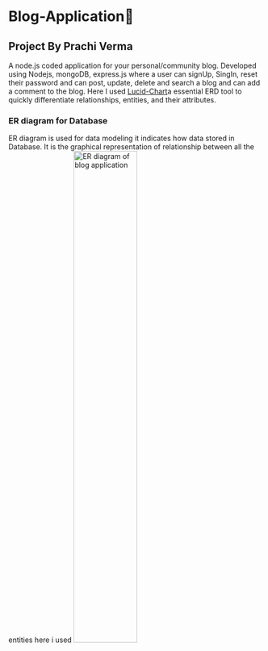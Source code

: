 # Blog-Application📝

## Project By Prachi Verma

<p>A node.js coded application for your personal/community blog. Developed using Nodejs, mongoDB, express.js
where a user can signUp, SingIn, reset their password and can post, update, delete and search a blog and can add a comment to the blog. Here I used <a href="https://www.lucidchart.com/pages/landing?utm_source=google&utm_medium=cpc&utm_campaign=_chart_en_tier3_mixed_search_brand_exact_&km_CPC_CampaignId=1484560207&km_CPC_AdGroupID=60168114191&km_CPC_Keyword=lucidchart&km_CPC_MatchType=e&km_CPC_ExtensionID=&km_CPC_Network=g&km_CPC_AdPosition=&km_CPC_Creative=442433234360&km_CPC_TargetID=kwd-33511936169&km_CPC_Country=9299777&km_CPC_Device=c&km_CPC_placement=&km_CPC_target=&gclid=CjwKCAiAr4GgBhBFEiwAgwORrZd3Zan8ye_cMMXfi-iL9L-pNCsua_RBvRmRVJKwkcQBxdOW8ITP6BoCfKUQAvD_BwE">Lucid-Chart</a>a essential ERD tool to quickly differentiate relationships, entities, and their attributes.</p>

### ER diagram for Database
ER diagram is used for data modeling it indicates how data stored in Database.
It is the graphical representation of relationship between all the entities
here i used 
<img src="https://user-images.githubusercontent.com/122452175/222637316-21abee74-d70f-4b71-a302-a0d8c0be9657.png" width=50% height=50% alt="ER diagram of blog application">

